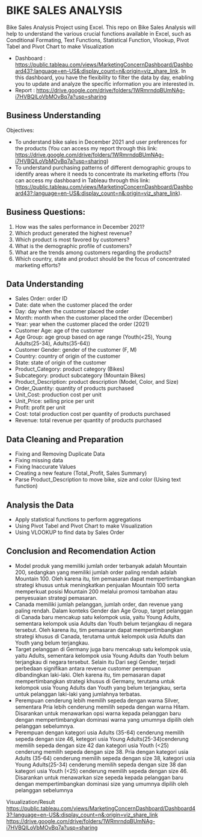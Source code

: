 # BIKE SALES ANALYSIS
Bike Sales Analysis Project using Excel. This repo on Bike Sales Analysis will help to understand the various crucial functions available in Excel, such as Conditional Formating, Text Functions, Statistical Function, Vlookup, Pivot Tabel and Pivot Chart to make Visualization

- Dashboard : https://public.tableau.com/views/MarketingConcernDashboard/Dashboard43?:language=en-US&:display_count=n&:origin=viz_share_link. In this dashboard, you have the flexibility to filter the data by day, enabling you to update and analyze the specific information you are interested in.
- Report : https://drive.google.com/drive/folders/1WRmrndqBUmNAg-i7HVBQILoVbMOvBq7a?usp=sharing

## Business Understanding
Objectives: 
- To understand bike sales in December 2021 and user preferences for the products (You can access my report through this link:
https://drive.google.com/drive/folders/1WRmrndqBUmNAg-i7HVBQILoVbMOvBq7a?usp=sharing)
- To understand purchasing patterns of different demographic groups to identify areas where it needs to concentrate its marketing efforts (You can access my dashboard in Tableau through this link: https://public.tableau.com/views/MarketingConcernDashboard/Dashboard43?:language=en-US&:display_count=n&:origin=viz_share_link).

## Business Questions:
1. How was the sales performance in December 2021?
2. Which product generated the highest revenue?
3. Which product is most favored by customers?
4. What is the demographic profile of customers?
5. What are the trends among customers regarding the products?
6. Which country, state and product should be the focus of concentrated marketing efforts?

## Data Understanding
- Sales Order: order ID
- Date: date when the customer placed the order
- Day: day when the customer placed the order
- Month: month when the customer placed the order (December)
- Year: year when the customer placed the order (2021)
- Customer Age: age of the customer
- Age Group: age group based on age range (Youth(<25), Young Adults(25-34), Adults(35-64))
- Customer Gender: gender of the customer (F, M)
- Country: country of origin of the customer
- State: state of origin of the customer
- Product_Category: product category (Bikes)
- Subcategory: product subcategory (Mountain Bikes)
- Product_Description: product description (Model, Color, and Size)
- Order_Quantity: quantity of products purchased
- Unit_Cost: production cost per unit
- Unit_Price: selling price per unit
- Profit: profit per unit
- Cost: total production cost per quantity of products purchased
- Revenue: total revenue per quantity of products purchased

## Data Cleaning and Preparation 
- Fixing and Removing Duplicate Data
- Fixing missing data
- Fixing Inaccurate Values
- Creating a new feature (Total_Profit, Sales Summary)
- Parse Product_Description to move bike, size and color (Using text function)

## Analysis the Data
- Apply statistical functions to perform aggregations
- Using Pivot Tabel and Pivot Chart to make Visualization
- Using VLOOKUP to find data by Sales Order

## Conclusion and Recomendation Action
- Model produk yang memiliki jumlah order terbanyak adalah Mountain 200, sedangkan yang memiliki jumlah order paling rendah adalah Mountain 100. Oleh karena itu, tim pemasaran dapat mempertimbangkan strategi khusus untuk meningkatkan penjualan Mountain 100 serta memperkuat posisi Mountain 200 melalui promosi tambahan atau penyesuaian strategi pemasaran.
- Canada memiliki jumlah pelanggan, jumlah order, dan revenue yang paling rendah. Dalam konteks Gender dan Age Group, target pelanggan di Canada baru mencakup satu kelompok usia, yaitu Young Adults, sementara kelompok usia Adults dan Youth belum terjangkau di negara tersebut. Oleh karena itu, tim pemasaran dapat mempertimbangkan strategi khusus di Canada, terutama untuk kelompok usia Adults dan Youth yang belum terjangkau.
- Target pelanggan di Germany juga baru mencakup satu kelompok usia, yaitu Adults, sementara kelompok usia Young Adults dan Youth belum terjangkau di negara tersebut. Selain itu
  Dari segi Gender, terjadi perbedaan signifikan antara revenue customer perempuan dibandingkan laki-laki. Oleh karena itu, tim pemasaran dapat mempertimbangkan strategi khusus di Germany, terutama untuk kelompok usia Young Adults dan Youth yang belum terjangkau, serta untuk pelanggan laki-laki yang jumlahnya terbatas.
- Perempuan cenderung lebih memilih sepeda dengan warna Silver, sementara Pria lebih cenderung memilih sepeda dengan warna Hitam. Disarankan untuk menawarkan opsi warna kepada pelanggan baru dengan mempertimbangkan dominasi warna yang umumnya dipilih oleh pelanggan sebelumnya. 
- Perempuan dengan kategori usia Adults (35-64) cenderung memilih sepeda dengan size 46, ketegori usia Young Adults(25-34)cenderung memilih sepeda dengan size 42 dan kategori usia Youth (<25) cenderung memilih sepeda dengan size 38. Pria dengan kategori usia Adults (35-64) cenderung memilih sepeda dengan size 38, kategori usia Young Adults(25-34) cenderung memilih sepeda dengan size 38 dan kategori usia Youth (<25) cenderung memilih sepeda dengan size 46. Disarankan untuk menawarkan size sepeda kepada pelanggan baru dengan mempertimbangkan
dominasi size yang umumnya dipilih oleh pelanggan sebelumnya

Visualization/Result
https://public.tableau.com/views/MarketingConcernDashboard/Dashboard43?:language=en-US&:display_count=n&:origin=viz_share_link
https://drive.google.com/drive/folders/1WRmrndqBUmNAg-i7HVBQILoVbMOvBq7a?usp=sharing 
 
